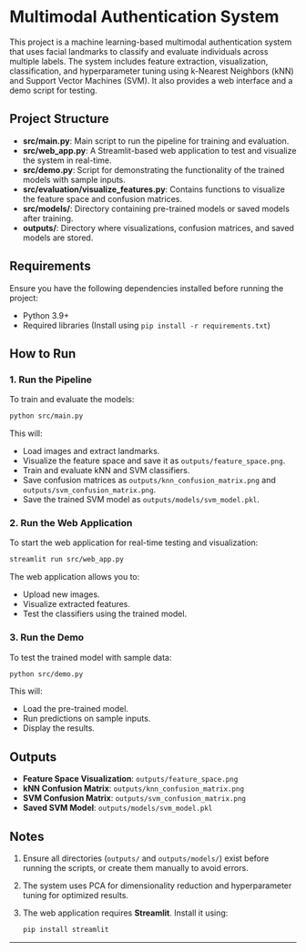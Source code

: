 # Multimodal Authentication System

This project is a machine learning-based multimodal authentication system that uses facial landmarks to classify and evaluate individuals across multiple labels. The system includes feature extraction, visualization, classification, and hyperparameter tuning using k-Nearest Neighbors (kNN) and Support Vector Machines (SVM). It also provides a web interface and a demo script for testing.

## Project Structure

- **src/main.py**: Main script to run the pipeline for training and evaluation.
- **src/web_app.py**: A Streamlit-based web application to test and visualize the system in real-time.
- **src/demo.py**: Script for demonstrating the functionality of the trained models with sample inputs.
- **src/evaluation/visualize_features.py**: Contains functions to visualize the feature space and confusion matrices.
- **src/models/**: Directory containing pre-trained models or saved models after training.
- **outputs/**: Directory where visualizations, confusion matrices, and saved models are stored.

## Requirements

Ensure you have the following dependencies installed before running the project:

- Python 3.9+
- Required libraries (Install using `pip install -r requirements.txt`)

## How to Run

### 1. **Run the Pipeline**
To train and evaluate the models:

```bash
python src/main.py
```

This will:
- Load images and extract landmarks.
- Visualize the feature space and save it as `outputs/feature_space.png`.
- Train and evaluate kNN and SVM classifiers.
- Save confusion matrices as `outputs/knn_confusion_matrix.png` and `outputs/svm_confusion_matrix.png`.
- Save the trained SVM model as `outputs/models/svm_model.pkl`.

### 2. **Run the Web Application**
To start the web application for real-time testing and visualization:

```bash
streamlit run src/web_app.py
```

The web application allows you to:
- Upload new images.
- Visualize extracted features.
- Test the classifiers using the trained model.

### 3. **Run the Demo**
To test the trained model with sample data:

```bash
python src/demo.py
```

This will:
- Load the pre-trained model.
- Run predictions on sample inputs.
- Display the results.

## Outputs

- **Feature Space Visualization**: `outputs/feature_space.png`
- **kNN Confusion Matrix**: `outputs/knn_confusion_matrix.png`
- **SVM Confusion Matrix**: `outputs/svm_confusion_matrix.png`
- **Saved SVM Model**: `outputs/models/svm_model.pkl`

## Notes

1. Ensure all directories (`outputs/` and `outputs/models/`) exist before running the scripts, or create them manually to avoid errors.
2. The system uses PCA for dimensionality reduction and hyperparameter tuning for optimized results.
3. The web application requires **Streamlit**. Install it using:

   ```bash
   pip install streamlit
   ```

---

